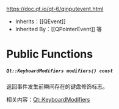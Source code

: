 https://doc.qt.io/qt-6/qinputevent.html

- Inherits：[[QEvent]]
- Inherited By：[[QPointerEvent]] 等

# Public Functions

##### `Qt::KeyboardModifiers modifiers() const`

返回事件发生前瞬间存在的键盘修饰标志。

相关内容：[Qt::KeyboardModifiers](https://doc.qt.io/qt-6/qt.html#KeyboardModifier-enum)

